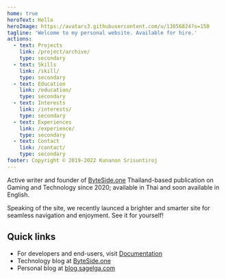 ```yaml
---
home: true
heroText: Hello
heroImage: https://avatars3.githubusercontent.com/u/13056824?s=150
tagline: 'Welcome to my personal website. Available for hire.'
actions:
  - text: Projects
    link: /project/archive/
    type: secondary
  - text: Skills
    link: /skill/
    type: secondary
  - text: Education
    link: /education/
    type: secondary
  - text: Interests
    link: /interests/
    type: secondary
  - text: Experiences
    link: /experience/
    type: secondary
  - text: Contact
    link: /contact/
    type: secondary
footer: Copyright © 2019-2022 Kunanon Srisuntiroj
---
```


Active writer and founder of [ByteSide.one](https://byteside.one/th/) Thailand-based publication on Gaming and Technology since 2020; available in Thai and soon available in English.

Speaking of the site, we recently launced a brighter and smarter site for seamless navigation and enjoyment. See it for yourself!

## Quick links
- For developers and end-users, visit [Documentation](https://docs.sagelga.com/)
- Technology blog at [ByteSide.one](https://byteside.one/th/)
- Personal blog at [blog.sagelga.com](https://blog.sagelga.com/)

